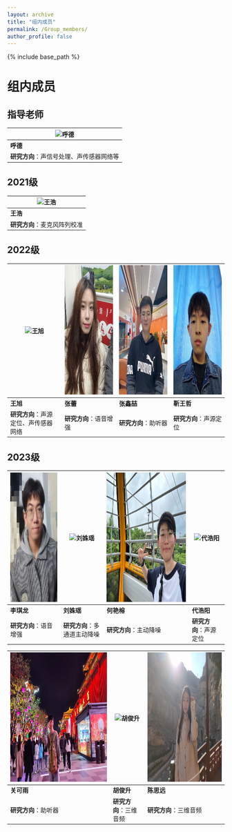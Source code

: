 ```yaml
---
layout: archive
title: "组内成员"
permalink: /Group_members/
author_profile: false
---
```



{% include base_path %}


# 组内成员
## 指导老师

|  <img src="/images/呼德.jpg" alt="呼德" height="400">  | 
| --- |
| **呼德** |
| **研究方向**：声信号处理、声传感器网络等 |



## 2021级

| <img src="/images/王浩.jpg" alt="王浩" height="300"> | 
| --- |
| **王浩** |
| **研究方向**：麦克风阵列校准 |

## 2022级

| <img src="/images/王旭.jpg" alt="王旭" height="300"> |<img src="/images/张蕾.jpg" alt="张蕾" height="300">  |<img src="/images/张鑫喆.jpg" alt="张鑫喆" height="300"> |<img src="/images/靳王哲.jpg" alt="靳王哲" height="300"> |
| --- | --- | --- | --- |
| **王旭** | **张蕾** | **张鑫喆**  | **靳王哲**  |
| **研究方向**：声源定位、声传感器网络 | **研究方向**：语音增强 | **研究方向**：助听器 | **研究方向**：声源定位 |

## 2023级


| <img src="/images/李琪龙.jpg" alt="李琪龙" height="300"> |<img src="/images/刘姝瑶.jpg" alt="刘姝瑶" height="300">  |<img src="/images/何艳榕.jpg" alt="何艳榕" height="300"> |<img src="/images/代浩阳.jpg" alt="代浩阳" height="300"> |
| --- | --- | --- | --- |
| **李琪龙** | **刘姝瑶** | **何艳榕**  | **代浩阳**  |
| **研究方向**：语音增强 | **研究方向**：多通道主动降噪 | **研究方向**：主动降噪 | **研究方向**：声源定位 |


| <img src="/images/关可雨.jpg" alt="关可雨" height="300"> |<img src="/images/胡俊升.jpg" alt="胡俊升" height="300"> |<img src="/images/陈思远.jpg" alt="陈思远" height="300"> |
| --- | --- | --- | 
| **关可雨** | **胡俊升** | **陈思远**  |
| **研究方向**：助听器 | **研究方向**：三维音频 | **研究方向**：三维音频 |

